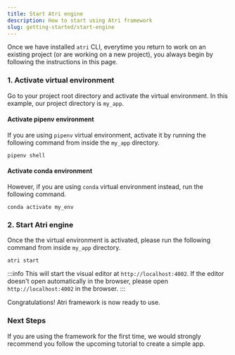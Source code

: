 ```yaml
---
title: Start Atri engine
description: How to start using Atri framework
slug: getting-started/start-engine
---
```

Once we have installed `atri` CLI, everytime you return to work on an existing project (or are working on a new project), you always begin by following the instructions in this page.  

### 1. Activate virtual environment

Go to your project root directory and activate the virtual environment. In this example, our project directory is `my_app`. 

#### Activate pipenv environment

If you are using `pipenv` virtual environment, activate it by running the following command from inside the `my_app` directory. 

```
pipenv shell
```
#### Activate conda environment

However, if you are using `conda` virtual environment instead, run the following command. 

```
conda activate my_env
```

### 2. Start Atri engine 

Once the the virtual environment is activated, please run the following command from inside `my_app` directory.

```
atri start
```

:::info
This will start the visual editor at `http://localhost:4002`. If the editor doesn't open automatically in the browser, please open `http://localhost:4002` in the browser.
:::

Congratulations! Atri framework is now ready to use. 

### Next Steps

If you are using the framework for the first time, we would strongly recommend you follow the upcoming tutorial to create a simple app. 